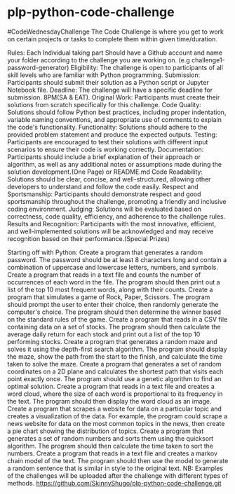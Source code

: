 # plp-python-code-challenge

#CodeWednesdayChallenge
The Code Challenge is where you get to work on certain projects or tasks to complete them within given time/duration.


Rules:
Each Individual taking part Should have a Github account and name your folder according to the challenge you are working on. (e.g challenge1-password-generator)
Eligibility: The challenge is open to participants of all skill levels who are familiar with Python programming.
Submission: Participants should submit their solution as a Python script or Jupyter Notebook file.
Deadline: The challenge will have a specific deadline for submission. 8PM(SA & EAT).
Original Work: Participants must create their solutions from scratch specifically for this challenge.
Code Quality: Solutions should follow Python best practices, including proper indentation, variable naming conventions, and appropriate use of comments to explain the code's functionality.
Functionality: Solutions should adhere to the provided problem statement and produce the expected outputs.
Testing: Participants are encouraged to test their solutions with different input scenarios to ensure their code is working correctly.
Documentation: Participants should include a brief explanation of their approach or algorithm, as well as any additional notes or assumptions made during the solution development.(One Page) or README.md
Code Readability: Solutions should be clear, concise, and well-structured, allowing other developers to understand and follow the code easily.
Respect and Sportsmanship: Participants should demonstrate respect and good sportsmanship throughout the challenge, promoting a friendly and inclusive coding environment.
Judging: Solutions will be evaluated based on correctness, code quality, efficiency, and adherence to the challenge rules.
Results and Recognition: Participants with the most innovative, efficient, and well-implemented solutions will be acknowledged and may receive recognition based on their performance.(Special Prizes)

Starting off with Python:
Create a program that generates a random password. The password should be at least 8 characters long and contain a combination of uppercase and lowercase letters, numbers, and symbols.
Create a program that reads in a text file and counts the number of occurrences of each word in the file. The program should then print out a list of the top 10 most frequent words, along with their counts.
Create a program that simulates a game of Rock, Paper, Scissors. The program should prompt the user to enter their choice, then randomly generate the computer's choice. The program should then determine the winner based on the standard rules of the game.
Create a program that reads in a CSV file containing data on a set of stocks. The program should then calculate the average daily return for each stock and print out a list of the top 10 performing stocks.
Create a program that generates a random maze and solves it using the depth-first search algorithm. The program should display the maze, show the path from the start to the finish, and calculate the time taken to solve the maze.
Create a program that generates a set of random coordinates on a 2D plane and calculates the shortest path that visits each point exactly once. The program should use a genetic algorithm to find an optimal solution.
Create a program that reads in a text file and creates a word cloud, where the size of each word is proportional to its frequency in the text. The program should then display the word cloud as an image.
Create a program that scrapes a website for data on a particular topic and creates a visualization of the data. For example, the program could scrape a news website for data on the most common topics in the news, then create a pie chart showing the distribution of topics.
Create a program that generates a set of random numbers and sorts them using the quicksort algorithm. The program should then calculate the time taken to sort the numbers.
Create a program that reads in a text file and creates a markov chain model of the text. The program should then use the model to generate a random sentence that is similar in style to the original text.
NB: Examples of the challenges will be uploaded after the challenge with different types of methods. 
https://github.com/SkinnyShugo/plp-python-code-challenge.git
